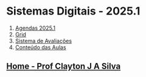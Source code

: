 # Sistemas Digitais - 2025.1

1. [Agendas 2025.1](https://github.com/claytonjasilva/claytonjasilva.github.io/blob/main/sisdig_aulas/agenda_sisdig.md)
2. [Grid](sisdig_aulas/Grid_SisDig.md)
3. [Sistema de Avaliações](/./avaliacoes.md)
4. [Conteúdo das Aulas](sisdig_aulas.md)


## [Home - Prof Clayton J A Silva](/index.md)
